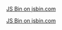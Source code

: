 <a class="jsbin-embed" href="http://jsbin.com/naqepe/embed?html,css,output">JS Bin on jsbin.com</a><script src="http://static.jsbin.com/js/embed.min.js?3.35.2"></script>

<a class="jsbin-embed" href="http://jsbin.com/rixeka/embed?html,css,output">JS Bin on jsbin.com</a><script src="http://static.jsbin.com/js/embed.min.js?3.35.2"></script>
